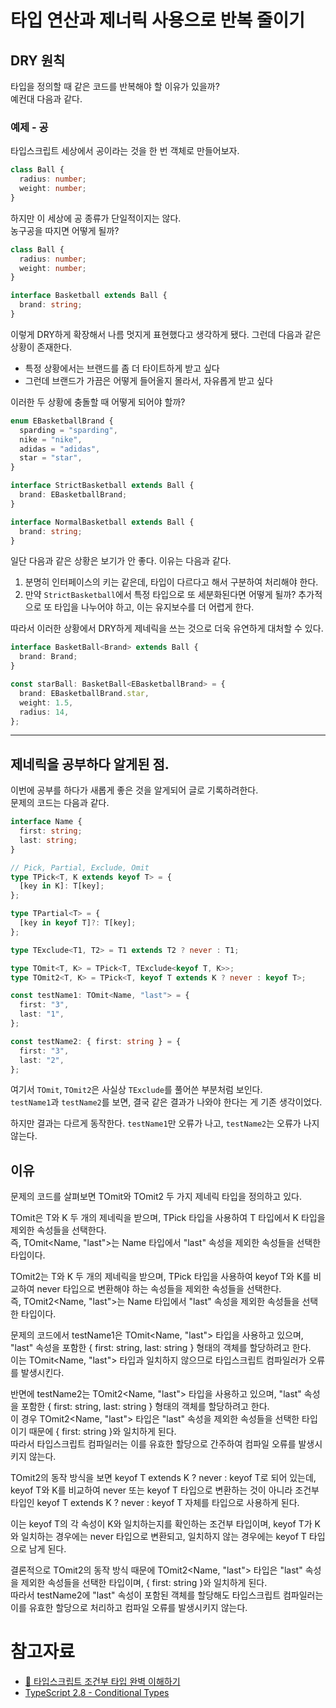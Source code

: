 # 타입 연산과 제너릭 사용으로 반복 줄이기

## DRY 원칙

타입을 정의할 때 같은 코드를 반복해야 할 이유가 있을까?  
예컨대 다음과 같다.

### 예제 - 공

타입스크립트 세상에서 공이라는 것을 한 번 객체로 만들어보자.

```ts
class Ball {
  radius: number;
  weight: number;
}
```

하지만 이 세상에 공 종류가 단일적이지는 않다.  
농구공을 따지면 어떻게 될까?

```ts
class Ball {
  radius: number;
  weight: number;
}

interface Basketball extends Ball {
  brand: string;
}
```

이렇게 DRY하게 확장해서 나름 멋지게 표현했다고 생각하게 됐다.
그런데 다음과 같은 상황이 존재한다.

- 특정 상황에서는 브랜드를 좀 더 타이트하게 받고 싶다
- 그런데 브랜드가 가끔은 어떻게 들어올지 몰라서, 자유롭게 받고 싶다

이러한 두 상황에 충돌할 때 어떻게 되어야 할까?

```ts
enum EBasketballBrand {
  sparding = "sparding",
  nike = "nike",
  adidas = "adidas",
  star = "star",
}

interface StrictBasketball extends Ball {
  brand: EBasketballBrand;
}

interface NormalBasketball extends Ball {
  brand: string;
}
```

일단 다음과 같은 상황은 보기가 안 좋다. 이유는 다음과 같다.

1. 분명히 인터페이스의 키는 같은데, 타입이 다르다고 해서 구분하여 처리해야 한다.
2. 만약 `StrictBasketball`에서 특정 타입으로 또 세분화된다면 어떻게 될까? 추가적으로 또 타입을 나누어야 하고, 이는 유지보수를 더 어렵게 한다.

따라서 이러한 상황에서 DRY하게 제네릭을 쓰는 것으로 더욱 유연하게 대처할 수 있다.

```ts
interface BasketBall<Brand> extends Ball {
  brand: Brand;
}

const starBall: BasketBall<EBasketballBrand> = {
  brand: EBasketballBrand.star,
  weight: 1.5,
  radius: 14,
};
```

---

## 제네릭을 공부하다 알게된 점.

이번에 공부를 하다가 새롭게 좋은 것을 알게되어 글로 기록하려한다.  
문제의 코드는 다음과 같다.

```ts
interface Name {
  first: string;
  last: string;
}

// Pick, Partial, Exclude, Omit
type TPick<T, K extends keyof T> = {
  [key in K]: T[key];
};

type TPartial<T> = {
  [key in keyof T]?: T[key];
};

type TExclude<T1, T2> = T1 extends T2 ? never : T1;

type TOmit<T, K> = TPick<T, TExclude<keyof T, K>>;
type TOmit2<T, K> = TPick<T, keyof T extends K ? never : keyof T>;

const testName1: TOmit<Name, "last"> = {
  first: "3",
  last: "1",
};

const testName2: { first: string } = {
  first: "3",
  last: "2",
};
```

여기서 `TOmit`, `TOmit2`은 사실상 `TExclude`를 풀어쓴 부분처럼 보인다.  
`testName1`과 `testName2`를 보면, 결국 같은 결과가 나와야 한다는 게 기존 생각이었다.

하지만 결과는 다르게 동작한다. `testName1`만 오류가 나고, `testName2`는 오류가 나지 않는다.

## 이유

문제의 코드를 살펴보면 TOmit와 TOmit2 두 가지 제네릭 타입을 정의하고 있다.

TOmit은 T와 K 두 개의 제네릭을 받으며, TPick 타입을 사용하여 T 타입에서 K 타입을 제외한 속성들을 선택한다.  
즉, TOmit<Name, "last">는 Name 타입에서 "last" 속성을 제외한 속성들을 선택한 타입이다.

TOmit2는 T와 K 두 개의 제네릭을 받으며, TPick 타입을 사용하여 keyof T와 K를 비교하여 never 타입으로 변환해야 하는 속성들을 제외한 속성들을 선택한다.  
즉, TOmit2<Name, "last">는 Name 타입에서 "last" 속성을 제외한 속성들을 선택한 타입이다.

문제의 코드에서 testName1은 TOmit<Name, "last"> 타입을 사용하고 있으며, "last" 속성을 포함한 { first: string, last: string } 형태의 객체를 할당하려고 한다.  
이는 TOmit<Name, "last"> 타입과 일치하지 않으므로 타입스크립트 컴파일러가 오류를 발생시킨다.

반면에 testName2는 TOmit2<Name, "last"> 타입을 사용하고 있으며, "last" 속성을 포함한 { first: string, last: string } 형태의 객체를 할당하려고 한다.  
이 경우 TOmit2<Name, "last"> 타입은 "last" 속성을 제외한 속성들을 선택한 타입이기 때문에 { first: string }와 일치하게 된다.  
따라서 타입스크립트 컴파일러는 이를 유효한 할당으로 간주하여 컴파일 오류를 발생시키지 않는다.

TOmit2의 동작 방식을 보면 keyof T extends K ? never : keyof T로 되어 있는데, keyof T와 K를 비교하여 never 또는 keyof T 타입으로 변환하는 것이 아니라 조건부 타입인 keyof T extends K ? never : keyof T 자체를 타입으로 사용하게 된다.

이는 keyof T의 각 속성이 K와 일치하는지를 확인하는 조건부 타입이며, keyof T가 K와 일치하는 경우에는 never 타입으로 변환되고, 일치하지 않는 경우에는 keyof T 타입으로 남게 된다.

결론적으로 TOmit2의 동작 방식 때문에 TOmit2<Name, "last"> 타입은 "last" 속성을 제외한 속성들을 선택한 타입이며, { first: string }와 일치하게 된다.  
따라서 testName2에 "last" 속성이 포함된 객체를 할당해도 타입스크립트 컴파일러는 이를 유효한 할당으로 처리하고 컴파일 오류를 발생시키지 않는다.

# 참고자료

- [📘 타입스크립트 조건부 타입 완벽 이해하기](https://inpa.tistory.com/entry/TS-%F0%9F%93%98-%ED%83%80%EC%9E%85%EC%8A%A4%ED%81%AC%EB%A6%BD%ED%8A%B8-%EC%A1%B0%EA%B1%B4%EB%B6%80-%ED%83%80%EC%9E%85-%EC%99%84%EB%B2%BD-%EC%9D%B4%ED%95%B4%ED%95%98%EA%B8%B0)
- [TypeScript 2.8 - Conditional Types](https://www.typescriptlang.org/docs/handbook/release-notes/typescript-2-8.html#distributive-conditional-types)
